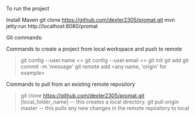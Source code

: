 
To run the project

Install Maven
git clone https://github.com/dexter2305/promat.git
mvn jetty:run
http://localhost:8080/promat


Git commands:

Commands to create a project from local workspace and push to remote
> git config --user.name <>
> git config --user.email <>
> git init
> git add <add all files>
> git commit -m 'message'
> git remote add <any name, 'origin' for example> <remote url>

Commands to pull from an existing remote repository
> git clone https://github.com/dexter2305/promat.git [local_folder_name] 
	-- this creates a local directory. 
> git pull origin master
	-- this pulls any new changes in the remote repository to local


